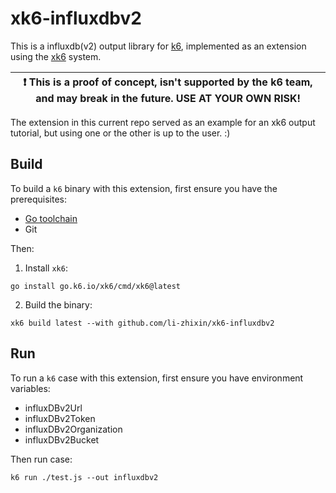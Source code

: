 # xk6-influxdbv2 

This is a influxdb(v2) output library for [k6](https://github.com/loadimpact/k6),
implemented as an extension using the [xk6](https://github.com/grafana/xk6) system.

| :exclamation: This is a proof of concept, isn't supported by the k6 team, and may break in the future. USE AT YOUR OWN RISK! |
|------|

The extension in this
current repo served as an example for an xk6 output tutorial,
but using one or the other is up to the user. :)

## Build

To build a `k6` binary with this extension, first ensure you have the prerequisites:

- [Go toolchain](https://go101.org/article/go-toolchain.html)
- Git

Then:

1. Install `xk6`:
  ```shell
  go install go.k6.io/xk6/cmd/xk6@latest
  ```

2. Build the binary:
  ```shell
  xk6 build latest --with github.com/li-zhixin/xk6-influxdbv2
  ```

## Run

To run a `k6` case with this extension, first ensure you have  environment variables:

- influxDBv2Url
- influxDBv2Token
- influxDBv2Organization
- influxDBv2Bucket

Then run case:

```shell
k6 run ./test.js --out influxdbv2
```
